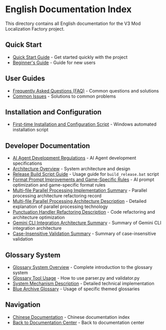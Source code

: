 # English Documentation Index

This directory contains all English documentation for the V3 Mod Localization Factory project.

## Quick Start
- [Quick Start Guide](user-guides/quick-start.md) - Get started quickly with the project
- [Beginner's Guide](user-guides/beginner-guide.md) - Guide for new users

## User Guides
- [Frequently Asked Questions (FAQ)](user-guides/faq.md) - Common questions and solutions
- [Common Issues](user-guides/troubleshooting.md) - Solutions to common problems

## Installation and Configuration
- [First-time Installation and Configuration Script](setup/首次安装配置.bat) - Windows automated installation script

## Developer Documentation
- [AI Agent Development Regulations](../agent.md) - AI Agent development specifications
- [Architecture Overview](developer/architecture.md) - System architecture and design
- [Release Build Script Guide](developer/build-release-script-guide.md) - Usage guide for `build_release.bat` script
- [Format Prompt Improvements and Game-Specific Rules](developer/format-prompt-improvements.md) - AI prompt optimization and game-specific format rules
- [Multi-file Parallel Processing Implementation Summary](developer/parallel-processing-implementation.md) - Parallel processing architecture refactoring record
- [Multi-file Parallel Processing Architecture Description](developer/parallel-processing.md) - Detailed explanation of parallel processing technology
- [Punctuation Handler Refactoring Description](developer/punctuation-handler-refactor.md) - Code refactoring and architecture optimization
- [Gemini CLI Integration Architecture Summary](developer/gemini-cli-integration-summary.md) - Summary of Gemini CLI integration architecture
- [Case-Insensitive Validation Summary](developer/case-insensitive-validation-summary.md) - Summary of case-insensitive validation

## Glossary System
- [Glossary System Overview](glossary/overview.md) - Complete introduction to the glossary system
- [Glossary Tool Usage](glossary/tools-guide.md) - How to use parser.py and validator.py
- [System Mechanism Description](glossary/system-mechanism.md) - Detailed technical implementation
- [Blue Archive Glossary](glossary/blue-archive-guide.md) - Usage of specific themed glossaries

## Navigation
- [Chinese Documentation](../zh/index.md) - Chinese documentation index
- [Back to Documentation Center](../../documentation-center.md) - Back to documentation center

